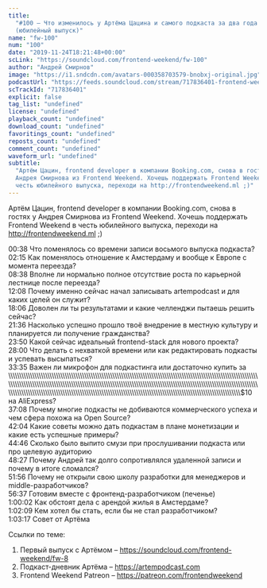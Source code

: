 ```yaml
---
title:
  "#100 – Что изменилось у Артёма Цацина и самого подкаста за два года
  (юбилейный выпуск)"
name: "fw-100"
num: "100"
date: "2019-11-24T18:21:48+00:00"
scLink: "https://soundcloud.com/frontend-weekend/fw-100"
author: "Андрей Смирнов"
image: "https://i1.sndcdn.com/avatars-000358703579-bnobxj-original.jpg"
podcastUrl: "https://feeds.soundcloud.com/stream/717836401-frontend-weekend-fw-100.m4a"
scTrackId: "717836401"
explicit: false
tag_list: "undefined"
license: "undefined"
playback_count: "undefined"
download_count: "undefined"
favoritings_count: "undefined"
reposts_count: "undefined"
comment_count: "undefined"
waveform_url: "undefined"
subtitle:
  "Артём Цацин, frontend developer в компании Booking.com, снова в гостях у
  Андрея Смирнова из Frontend Weekend. Хочешь поддержать Frontend Weekend в
  честь юбилейного выпуска, переходи на http://frontendweekend.ml ;)"
---
```


Артём Цацин, frontend developer в компании Booking.com, снова в гостях у Андрея
Смирнова из Frontend Weekend. Хочешь поддержать Frontend Weekend в честь
юбилейного выпуска, переходи на <http://frontendweekend.ml> ;)

<timecode sec="38">00:38</timecode> Что поменялось со времени записи восьмого
выпуска подкаста? <br><timecode sec="135">02:15</timecode> Как поменялось
отношение к Амстердаму и вообще к Европе с момента переезда?
<br><timecode sec="518">08:38</timecode> Вполне ли нормально полное отсутствие
роста по карьерной лестнице после переезда?
<br><timecode sec="728">12:08</timecode> Почему именно сейчас начал записывать
artempodcast и для каких целей он служит?
<br><timecode sec="1086">18:06</timecode> Доволен ли ты результатами и какие
челленджи пытаешь решить сейчас? <br><timecode sec="1296">21:36</timecode>
Насколько успешно прошло твоё внедрение в местную культуру и планируется ли
получение гражданства? <br><timecode sec="1430">23:50</timecode> Какой сейчас
идеальный frontend-stack для нового проекта?
<br><timecode sec="1680">28:00</timecode> Что делать с нехваткой времени или как
редактировать подкасты и успевать высыпаться?
<br><timecode sec="2015">33:35</timecode> Важен ли микрофон для подкастинга или
достаточно купить за
\\\\\\\\\\\\\\\\\\\\\\\\\\\\\\\\\\\\\\\\\\\\\\\\\\\\\\\\\\\\\\\\\\\\\\\\\\\\\\\\\\\\\\\\\\\\\\\\\\\\\\\\\\\\\\\\\\\\\\\\\\\\\\\\\\\\\\\\\\\\\\\\\\\\\\\\\\\\\\\\\\\\\\\\\\\\\\\\\\\\\\\\\\\\\\\\\\\\\\\\\\\\\\\\\\\\\\\\\\\\\\\\\\\\\\\\\\\\\\\\\\\\\\\\\\\\\\\\\\\\\\\\\\\\\\\\\\\\\\\\\\\\\\\\\\\\\\\\\\\\\\\\\\\\\\\\\\\\\\\\\\\\\\\\\\\\\\\\\\\\\\\\\\\\\\\\\\\\\\\\\\\\\\\\\\\\\\\\\\\\\\\\\\\\\\\\\\\\\\\\\\\\\\\\\\\\\\\\\\\\\\\\\\\\\\\\\\\\\\\\\\\\\\\\\\\\\\\\\\\\\\\\\\\\\\\\\\\\\\\\\\\\\\\\\\\\\\\\\\\\\\\\\\\\\\\\\\\\\\\\\\\\\\\\\\\\\\\\\\\\\\\\\\\\\\\\\\\\\\\\\\\\\\\\\\\\\\\\\\\\\\\\\\\\\\\\\\\\\\\\\\\\\\\\\\\\\\\\\\\\\\\\\\\\\\\\\\\\\\\\\\\\\\\\\\\\\\\\\\\\\\\\\\\\\\\\\\\$10
на AliExpress? <br><timecode sec="2228">37:08</timecode> Почему многие подкасты
не добиваются коммерческого успеха и чем сфера похожа на Open Source?
<br><timecode sec="2524">42:04</timecode> Какие советы можно дать подкастам в
плане монетизации и какие есть успешные примеры?
<br><timecode sec="2686">44:46</timecode> Сколько было выпито смузи при
прослушивании подкаста или про целевую аудиторию
<br><timecode sec="2907">48:27</timecode> Почему Андрей так долго сопротивлялся
удаленной записи и почему в итоге сломался?
<br><timecode sec="3116">51:56</timecode> Почему не открыли свою школу
разработки для менеджеров и middle-разработчиков?
<br><timecode sec="3397">56:37</timecode> Готовим вместе с
фронтенд-разработчиком (печенье) <br><timecode sec="3602">1:00:02</timecode> Как
обстоят дела с арендой жилья в Амстердаме?
<br><timecode sec="3729">1:02:09</timecode> Кем хотел бы стать, если бы не стал
разработчиком? <br><timecode sec="3797">1:03:17</timecode> Совет от Артёма

Ссылки по теме:

1. Первый выпуск с Артёмом – <https://soundcloud.com/frontend-weekend/fw-8>
2. Подкаст-дневник Артёма – <https://artempodcast.com>
3. Frontend Weekend Patreon – <https://patreon.com/frontendweekend>
